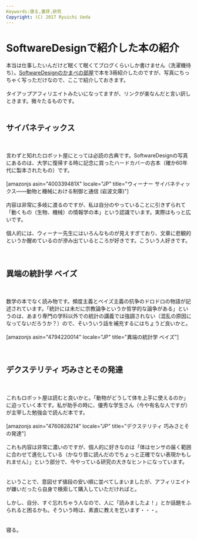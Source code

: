 ```yaml
---
Keywords:寝る,書評,研究
Copyright: (C) 2017 Ryuichi Ueda
---
```


# SoftwareDesignで紹介した本の紹介
本当は仕事したいんだけど眠くて眠くてブログくらいしか書けません（洗濯機待ち）。<a href="http://gihyo.jp/magazine/SD/archive/2016/201602" target="_blank">SoftwareDesignのかまペの部屋</a>で本を3冊紹介したのですが、写真にちっちゃく写っただけなので、ここで紹介しておきます。<br />
<br />
タイアップアフィリエイトみたいになってますが、リンクが楽なんだと言い訳しときます。微々たるものです。<br />
<br />
<h2>サイバネティックス</h2><br />
<br />
言わずと知れたロボット屋にとっては必読の古典です。SoftwareDesignの写真にあるのは、大学に復帰する時に記念に買ったハードカバーの古本（確か60年代に製本されたもの）です。<br />
<br />
[amazonjs asin="400339481X" locale="JP" title="ウィーナー サイバネティックス――動物と機械における制御と通信 (岩波文庫)"]<br />
<br />
内容は非常に多岐に渡るのですが、私は自分のやっていることに引きずられて「動くもの（生物、機械）の情報学の本」という認識でいます。実際はもっと広いです。<br />
<br />
個人的には、ウィーナー先生にはいろんなものが見えすぎており、文章に悲観的というか醒めているのが滲み出ているところが好きです。こういう人好きです。<br />
<br />
<br />
<h2>異端の統計学 ベイズ</h2><br />
<br />
数学の本でなく読み物です。頻度主義とベイズ主義の抗争のドロドロの物語が記述されています。「統計には未だに宗教論争というか哲学的な論争がある」というのは、あまり専門の学科以外での統計の講義では強調されない（混乱の原因になってないだろうか？）ので、そいういう話を補充するにはちょうど良いかと。<br />
<br />
[amazonjs asin="4794220014" locale="JP" title="異端の統計学 ベイズ"]<br />
<br />
<br />
<h2>デクステリティ 巧みさとその発達</h2><br />
<br />
これもロボット屋は読むと良いかと。「動物がどうして体を上手に使えるのか」に迫っていく本です。私が助手の時に、優秀な学生さん（今や有名な人ですが）が主宰した勉強会で読んだ本です。<br />
<br />
[amazonjs asin="4760828214" locale="JP" title="デクステリティ 巧みさとその発達"]<br />
<br />
これも内容は非常に濃いのですが、個人的に好きなのは「体はセンサの届く範囲に合わせて進化している（かなり昔に読んだのでちょっと正確でない表現かもしれません）」という部分で、今やっている研究の大きなヒントになっています。<br />
<br />
<br />
ということで、意図せず値段の安い順に並べてしまいましたが、アフィリエイトが嫌いだったら自身で検索して購入していただければと。<br />
<br />
しかし、自分、すぐ忘れちゃう人なので、人に「読みましたよ！」とか話題をふられると困るかも。そういう時は、素直に教えを乞います・・・。<br />
<br />
<br />
寝る。
